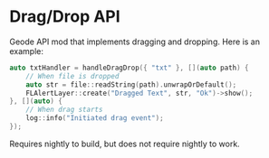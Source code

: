 # Drag/Drop API

Geode API mod that implements dragging and dropping. Here is an example:

```cpp
auto txtHandler = handleDragDrop({ "txt" }, [](auto path) {
    // When file is dropped
    auto str = file::readString(path).unwrapOrDefault();
    FLAlertLayer::create("Dragged Text", str, "Ok")->show();
}, [](auto) {
    // When drag starts
    log::info("Initiated drag event");
});
```

Requires nightly to build, but does not require nightly to work.